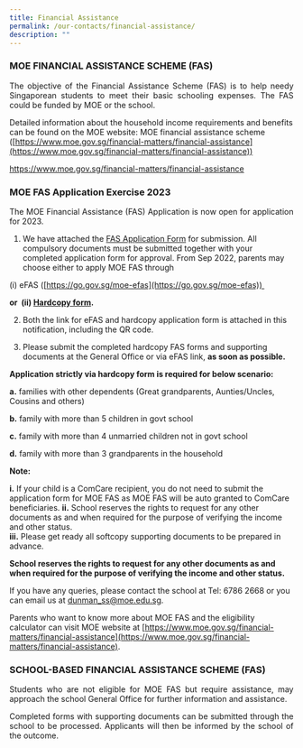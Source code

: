 ```yaml
---
title: Financial Assistance
permalink: /our-contacts/financial-assistance/
description: ""
---
```

### MOE FINANCIAL ASSISTANCE SCHEME (FAS)

<p style="text-align: justify;">The objective of the Financial Assistance Scheme (FAS) is to help needy Singaporean students to meet their basic schooling expenses. The FAS could be funded by MOE or the school.</p>

Detailed information about the household income requirements and benefits can be found on the MOE website: MOE financial assistance scheme ([https://www.moe.gov.sg/financial-matters/financial-assistance](https://www.moe.gov.sg/financial-matters/financial-assistance))

<a href="https://www.moe.gov.sg/financial-matters/financial-assistance" target="_blank">https://www.moe.gov.sg/financial-matters/financial-assistance</a>

### MOE FAS Application Exercise 2023

<p style="text-align: justify;">The MOE Financial Assistance (FAS) Application is now open for application for 2023.</p>

1. We have attached the [FAS Application Form](https://dunmansec.moe.edu.sg/qql/slot/u194/pdf/2023%20FAS/MOE-FAS-Application-Form-2023.pdf) for submission. All compulsory documents must be submitted together with your completed application form for approval. From Sep 2022, parents may choose either to apply MOE FAS through

(i) eFAS ([https://go.gov.sg/moe-efas](https://go.gov.sg/moe-efas))     

**or  (ii) [Hardcopy form](https://dunmansec.moe.edu.sg/qql/slot/u194/pdf/2023%20FAS/MOE-FAS-Application-Form-2023.pdf).**

2. Both the link for eFAS and hardcopy application form is attached in this notification, including the QR code.

3. Please submit the completed hardcopy FAS forms and supporting documents at the General Office or via eFAS link, **as soon as possible.**

**Application strictly via hardcopy form is required for below scenario:**

<b>a.</b> families with other dependents (Great grandparents, Aunties/Uncles, Cousins and others)

<b>b.</b> family with more than 5 children in govt school

<b>c.</b> family with more than 4 unmarried children not in govt school

<b>d.</b> family with more than 3 grandparents in the household


**Note:**

<b>i.</b> If your child is a ComCare recipient, you do not need to submit the application form for MOE FAS as MOE FAS will be auto granted to ComCare beneficiaries.
<b>ii.</b> School reserves the rights to request for any other documents as and when required for the purpose of verifying the income and other status.  
<b>iii.</b> Please get ready all softcopy supporting documents to be prepared in advance.  

**School reserves the rights to request for any other documents as and when required for the purpose of verifying the income and other status.**

If you have any queries, please contact the school at Tel: 6786 2668 or you can email us at [dunman\_ss@moe.edu.sg](mailto:dunman_ss@moe.edu.sg).

Parents who want to know more about MOE FAS and the eligibility calculator can visit MOE website at [https://www.moe.gov.sg/financial-matters/financial-assistance](https://www.moe.gov.sg/financial-matters/financial-assistance).

### SCHOOL-BASED FINANCIAL ASSISTANCE SCHEME (FAS)

<p style="text-align: justify;">Students who are not eligible for MOE FAS but require assistance, may approach the school General Office for further information and assistance.</p>

<p style="text-align: justify;">Completed forms with supporting documents can be submitted through the school to be processed. Applicants will then be informed by the school of the outcome.</p>